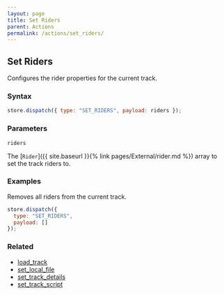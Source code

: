 ```yaml
---
layout: page
title: Set Riders
parent: Actions
permalink: /actions/set_riders/
---
```


## Set Riders

Configures the rider properties for the current track.

### Syntax

```js
store.dispatch({ type: "SET_RIDERS", payload: riders });
```

### Parameters

`riders`

The [`Rider`]({{ site.baseurl }}{% link pages/External/rider.md %}) array to set the track riders to.

### Examples

Removes all riders from the current track.

```js
store.dispatch({
  type: "SET_RIDERS",
  payload: []
});
```

### Related

- [load_track](./load_track.md)
- [set_local_file](./set_local_file.md)
- [set_track_details](./set_track_details.md)
- [set_track_script](./set_track_script.md)
